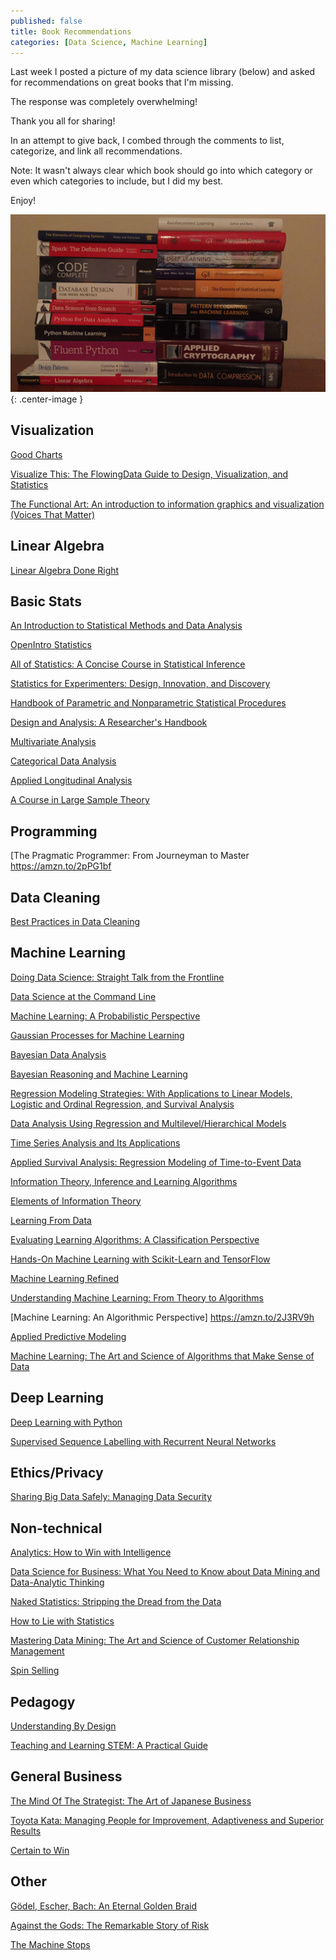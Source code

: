 ```yaml
---
published: false
title: Book Recommendations
categories: [Data Science, Machine Learning]
---
```



Last week I posted a picture of my data science library (below) and asked for recommendations on great books that I'm missing.

The response was completely overwhelming! 

Thank you all for sharing! 

In an attempt to give back, I combed through the comments to list, categorize, and link all recommendations. 

Note: It wasn't always clear which book should go into which category or even which categories to include, but I did my best.

Enjoy!



![image](/assets/images/ml_books.png?raw=true){: .center-image }


## Visualization

[Good Charts](https://amzn.to/2GUllWE)

[Visualize This: The FlowingData Guide to Design, Visualization, and Statistics](https://amzn.to/2E5uDfj)

[The Functional Art: An introduction to information graphics and visualization (Voices That Matter)](https://amzn.to/2GjGlZM)



## Linear Algebra

[Linear Algebra Done Right](https://amzn.to/2pR8MU2)



## Basic Stats 

[An Introduction to Statistical Methods and Data Analysis](https://amzn.to/2GmNZ1s)

[OpenIntro Statistics](https://bit.ly/1FNQSUQ)

[All of Statistics: A Concise Course in Statistical Inference](https://amzn.to/2uxET0A)

[Statistics for Experimenters: Design, Innovation, and Discovery](https://amzn.to/2GjSvOh)

[Handbook of Parametric and Nonparametric Statistical Procedures](https://amzn.to/2Ih0Y5F)

[Design and Analysis: A Researcher's Handbook](https://amzn.to/2pQzkon)

[Multivariate Analysis](https://amzn.to/2E2YIfK)

[Categorical Data Analysis](https://amzn.to/2E2Z06k)

[Applied Longitudinal Analysis](https://amzn.to/2pQqyXA)

[A Course in Large Sample Theory](https://amzn.to/2GUvq5Y)


## Programming
[The Pragmatic Programmer: From Journeyman to Master https://amzn.to/2pPG1bf


## Data Cleaning
[Best Practices in Data Cleaning](https://amzn.to/2IeCYjy)


## Machine Learning
[Doing Data Science: Straight Talk from the Frontline](https://amzn.to/2J5biPk)

[Data Science at the Command Line](https://amzn.to/2GjsmiQ)

[Machine Learning: A Probabilistic Perspective](https://amzn.to/2GjRv0C)

[Gaussian Processes for Machine Learning](https://amzn.to/2uB5eL0)

[Bayesian Data Analysis](https://amzn.to/2uv1N8Z)

[Bayesian Reasoning and Machine Learning](https://amzn.to/2pRbQQP)

[Regression Modeling Strategies: With Applications to Linear Models, Logistic and Ordinal Regression, and Survival Analysis](https://amzn.to/2GoqC7X)

[Data Analysis Using Regression and Multilevel/Hierarchical Models](https://amzn.to/2GVszd6)

[Time Series Analysis and Its Applications](https://amzn.to/2uABVsm)

[Applied Survival Analysis: Regression Modeling of Time-to-Event Data](https://amzn.to/2uu2srd)

[Information Theory, Inference and Learning Algorithms](https://amzn.to/2GEgMlC)

[Elements of Information Theory](https://amzn.to/2J1ddEu)

[Learning From Data](https://amzn.to/2pR8T2w)

[Evaluating Learning Algorithms: A Classification Perspective](https://amzn.to/2GYSCjG)

[Hands-On Machine Learning with Scikit-Learn and TensorFlow](https://amzn.to/2E4PK1D)

[Machine Learning Refined](https://amzn.to/2GUDG67)

[Understanding Machine Learning: From Theory to Algorithms](https://amzn.to/2IeISB2)

[Machine Learning: An Algorithmic Perspective] https://amzn.to/2J3RV9h

[Applied Predictive Modeling](https://amzn.to/2GjnA94)

[Machine Learning: The Art and Science of Algorithms that Make Sense of Data](https://amzn.to/2GAQKzT)



## Deep Learning

[Deep Learning with Python](https://bit.ly/2pPpLpE)

[Supervised Sequence Labelling with Recurrent Neural Networks](https://bit.ly/2E4T7Wf)



## Ethics/Privacy

[Sharing Big Data Safely: Managing Data Security](https://amzn.to/2GU0Eu3)



## Non-technical

[Analytics: How to Win with Intelligence](https://amzn.to/2GIZ14y)

[Data Science for Business: What You Need to Know about Data Mining and Data-Analytic Thinking](https://oreil.ly/JXlOIo)

[Naked Statistics: Stripping the Dread from the Data](https://amzn.to/2pNBjL8)

[How to Lie with Statistics](https://amzn.to/2Ghu5Jv)

[Mastering Data Mining: The Art and Science of Customer Relationship Management](https://amzn.to/2GmhWCQ)

[Spin Selling](https://amzn.to/2Gjj9XH)



## Pedagogy

[Understanding By Design](https://amzn.to/2GmsiyF)

[Teaching and Learning STEM: A Practical Guide](https://amzn.to/2GUEXtM)



## General Business

[The Mind Of The Strategist: The Art of Japanese Business](https://amzn.to/2GWoLrZ)

[Toyota Kata: Managing People for Improvement, Adaptiveness and Superior Results](https://amzn.to/2GnmZz2)

[Certain to Win](https://amzn.to/2GjyVpx)



## Other
[Gödel, Escher, Bach: An Eternal Golden Braid](https://amzn.to/2GyS6ev)

[Against the Gods: The Remarkable Story of Risk](https://amzn.to/2GmXP3o)

[The Machine Stops](https://bit.ly/2pTnDgu)
